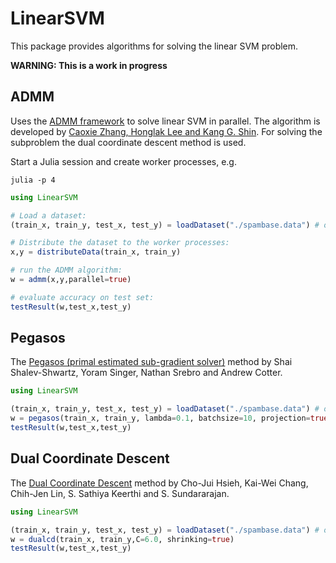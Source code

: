 # LinearSVM

This package provides algorithms for solving the linear SVM problem.

**WARNING: This is a work in progress**

## ADMM

Uses the [ADMM framework](https://web.stanford.edu/~boyd/papers/pdf/admm_distr_stats.pdf) to solve linear SVM in parallel.
The algorithm is developed by [Caoxie Zhang, Honglak Lee and Kang G. Shin](http://www.jmlr.org/proceedings/papers/v22/zhang12a/zhang12a.pdf).
For solving the subproblem the dual coordinate descent method is used.

Start a Julia session and create worker processes, e.g.

```
julia -p 4
```

```julia
using LinearSVM

# Load a dataset:
(train_x, train_y, test_x, test_y) = loadDataset("./spambase.data") # or whatever dataset you are using

# Distribute the dataset to the worker processes:
x,y = distributeData(train_x, train_y)

# run the ADMM algorithm:
w = admm(x,y,parallel=true)

# evaluate accuracy on test set:
testResult(w,test_x,test_y)
```

## Pegasos

The [Pegasos (primal estimated sub-gradient solver)](http://ttic.uchicago.edu/~nati/Publications/PegasosMPB.pdf) method by Shai Shalev-Shwartz, Yoram Singer, Nathan Srebro and Andrew Cotter.

```julia
using LinearSVM

(train_x, train_y, test_x, test_y) = loadDataset("./spambase.data") # or whatever dataset you are using
w = pegasos(train_x, train_y, lambda=0.1, batchsize=10, projection=true)
testResult(w,test_x,test_y)
```

## Dual Coordinate Descent

The [Dual Coordinate Descent](https://www.csie.ntu.edu.tw/~cjlin/papers/cddual.pdf) method by Cho-Jui Hsieh, Kai-Wei Chang, Chih-Jen Lin, S. Sathiya Keerthi and S. Sundararajan.


```julia
using LinearSVM

(train_x, train_y, test_x, test_y) = loadDataset("./spambase.data") # or whatever dataset you are using
w = dualcd(train_x, train_y,C=6.0, shrinking=true)
testResult(w,test_x,test_y)
```
